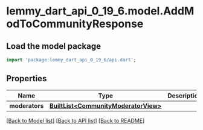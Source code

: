 # lemmy_dart_api_0_19_6.model.AddModToCommunityResponse

## Load the model package
```dart
import 'package:lemmy_dart_api_0_19_6/api.dart';
```

## Properties
Name | Type | Description | Notes
------------ | ------------- | ------------- | -------------
**moderators** | [**BuiltList&lt;CommunityModeratorView&gt;**](CommunityModeratorView.md) |  | 

[[Back to Model list]](../README.md#documentation-for-models) [[Back to API list]](../README.md#documentation-for-api-endpoints) [[Back to README]](../README.md)



